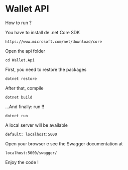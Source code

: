 # Wallet API

How to run ?

You have to install de .net Core SDK

~~~~
https://www.microsoft.com/net/download/core
~~~~

Open the api folder

~~~
cd Wallet.Api
~~~~

First, you need to restore the packages

~~~~
dotnet restore
~~~~

After that, compile

~~~~
dotnet build
~~~~

...And finally: run !!

~~~~
dotnet run
~~~~

A local server will be available

~~~~
default: localhost:5000
~~~~

Open your browser e see the Swagger documentation at

~~~
localhost:5000/swagger/
~~~~

Enjoy the code !